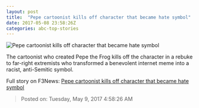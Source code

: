 ```yaml
---
layout: post
title:  "Pepe cartoonist kills off character that became hate symbol"
date: 2017-05-08 23:58:26Z
categories: abc-top-stories
---
```


![Pepe cartoonist kills off character that became hate symbol](http://www.abc.net.au/news/image/8509376-1x1-700x700.jpg)

The cartoonist who created Pepe the Frog kills off the character in a rebuke to far-right extremists who transformed a benevolent internet meme into a racist, anti-Semitic symbol.


Full story on F3News: [Pepe cartoonist kills off character that became hate symbol](http://www.f3nws.com/n/Aa2pQG)

> Posted on: Tuesday, May 9, 2017 4:58:26 AM
